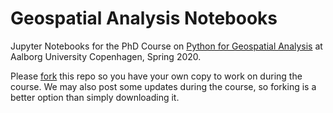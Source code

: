 # Geospatial Analysis Notebooks

Jupyter Notebooks for the PhD Course on [Python for Geospatial Analysis](https://phdcourses.dk/Course/73296) at Aalborg University Copenhagen, Spring 2020.

Please [fork](https://help.github.com/en/github/getting-started-with-github/fork-a-repo) this repo so you have your own copy to work on during the course. We may also post some updates during the course, so forking is a better option than simply downloading it. 